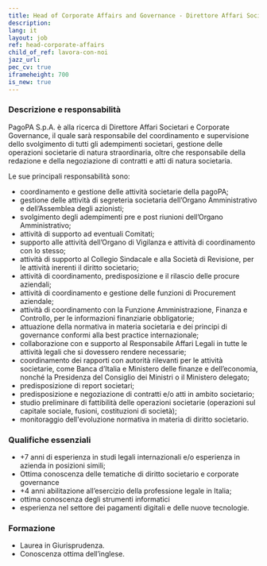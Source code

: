 ```yaml
---
title: Head of Corporate Affairs and Governance - Direttore Affari Societari e Governante
description:
lang: it
layout: job
ref: head-corporate-affairs
child_of_ref: lavora-con-noi
jazz_url: 
pec_cv: true
iframeheight: 700
is_new: true
---
```


### Descrizione e responsabilità

PagoPA S.p.A. è alla ricerca di Direttore Affari Societari e Corporate Governance, il quale sarà responsabile del coordinamento e supervisione dello svolgimento di tutti gli adempimenti societari, gestione delle operazioni societarie di natura straordinaria, oltre che responsabile della redazione e della negoziazione di contratti e atti di natura societaria.

Le sue principali responsabilità sono:

* coordinamento e gestione delle attività societarie della pagoPA;
* gestione delle attività di segreteria societaria dell’Organo Amministrativo e dell’Assemblea degli azionisti; 
* svolgimento degli adempimenti pre e post riunioni dell’Organo Amministrativo; 
* attività di supporto ad eventuali Comitati;
* supporto alle attività dell’Organo di Vigilanza e attività di coordinamento con lo stesso; 
* attività di supporto al Collegio Sindacale e alla Società di Revisione, per le attività inerenti il diritto societario; 
* attività di coordinamento, predisposizione e il rilascio delle procure aziendali; 
* attività di coordinamento e gestione delle funzioni di Procurement aziendale;
* attività di coordinamento con la Funzione Amministrazione, Finanza e Controllo, per le informazioni finanziarie obbligatorie; 
* attuazione della normativa in materia societaria e dei principi di governance conformi alla best practice internazionale; 
* collaborazione con e supporto al Responsabile Affari Legali in tutte le attività legali che si dovessero rendere necessarie;
* coordinamento dei rapporti con autorità rilevanti per le attività societarie, come Banca d’Italia e Ministero delle finanze e dell’economia, nonché la Presidenza del Consiglio dei Ministri o il Ministero delegato;
* predisposizione di report societari;
* predisposizione e negoziazione di contratti e/o atti in ambito societario;
* studio preliminare di fattibilità delle operazioni societarie (operazioni sul capitale sociale, fusioni, costituzioni di società);
* monitoraggio dell'evoluzione normativa in materia di diritto societario.

### Qualifiche essenziali

* +7 anni di esperienza in studi legali internazionali e/o esperienza in azienda in posizioni simili;
* Ottima conoscenza delle tematiche di diritto societario e corporate governance
* +4 anni abilitazione all’esercizio della professione legale in Italia;
* ottima conoscenza degli strumenti informatici
* esperienza nel settore dei pagamenti digitali e delle nuove tecnologie.

### Formazione

* Laurea in Giurisprudenza.
* Conoscenza ottima dell’inglese.
